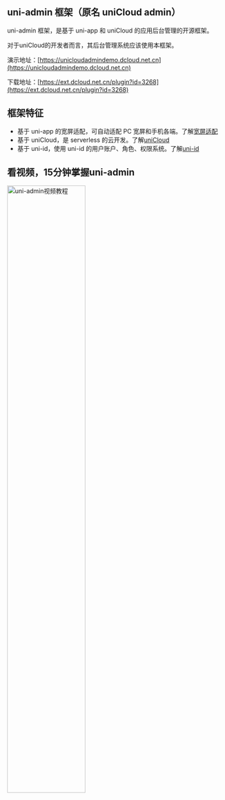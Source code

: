 ## uni-admin 框架（原名 uniCloud admin）

uni-admin 框架，是基于 uni-app 和 uniCloud 的应用后台管理的开源框架。

对于uniCloud的开发者而言，其后台管理系统应该使用本框架。

演示地址：[https://unicloudadmindemo.dcloud.net.cn](https://unicloudadmindemo.dcloud.net.cn)

下载地址：[https://ext.dcloud.net.cn/plugin?id=3268](https://ext.dcloud.net.cn/plugin?id=3268)

## 框架特征
- 基于 uni-app 的宽屏适配，可自动适配 PC 宽屏和手机各端。了解[宽屏适配](https://uniapp.dcloud.io/adapt)
- 基于 uniCloud，是 serverless 的云开发。了解[uniCloud](https://uniapp.dcloud.io/uniCloud/README)
- 基于 uni-id，使用 uni-id 的用户账户、角色、权限系统。了解[uni-id](https://uniapp.dcloud.io/uniCloud/uni-id)

## 看视频，15分钟掌握uni-admin
<a target="_blank" href="https://www.bilibili.com/video/BV17p4y1a71x?p=13">
    <img src="https://vkceyugu.cdn.bspapp.com/VKCEYUGU-f184e7c3-1912-41b2-b81f-435d1b37c7b4/4332911b-6624-4587-8c77-78b68f1f8c78.jpg" alt="uni-admin视频教程" style="width: 60%;">
</a>
